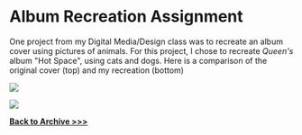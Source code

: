 # Album Recreation Assignment

One project from my Digital Media/Design class was to recreate an album cover using pictures of animals. For this project, I chose to recreate *Queen's* album "Hot Space", using cats and dogs. Here is a comparison of the original cover (top) and my recreation (bottom) 
 
 <img src="https://arrowarchive.github.io/The-Arrowarchive/images/hotspace.jpg"
     onContextMenu="return false;">
 
 <img src="https://arrowarchive.github.io/The-Arrowarchive/images/animalalbum.png"
     onContextMenu="return false;">
 
**[Back to Archive >>>](https://arrowarchive.github.io/The-Arrowarchive/gallery)**
